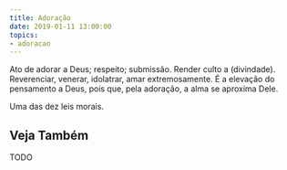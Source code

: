 ```yaml
---
title: Adoração
date: 2019-01-11 13:00:00
topics: 
- adoracao
---
```


Ato de adorar a Deus; respeito; submissão. Render culto a (divindade).
Reverenciar, venerar, idolatrar, amar extremosamente. É a elevação do pensamento
a Deus, pois que, pela adoração, a alma se aproxima Dele.

Uma das dez leis morais.  

## Veja Também
TODO

